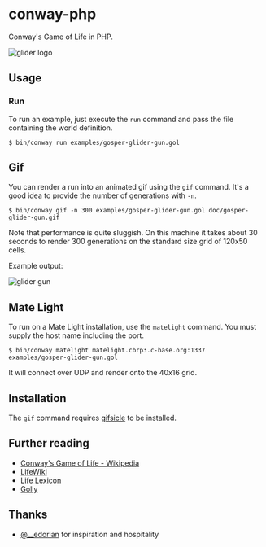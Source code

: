 # conway-php

Conway's Game of Life in PHP.

![glider logo](doc/glider-logo.png)

## Usage

### Run

To run an example, just execute the `run` command and pass the file containing
the world definition.

    $ bin/conway run examples/gosper-glider-gun.gol

## Gif

You can render a run into an animated gif using the `gif` command. It's a good
idea to provide the number of generations with `-n`.

    $ bin/conway gif -n 300 examples/gosper-glider-gun.gol doc/gosper-glider-gun.gif

Note that performance is quite sluggish. On this machine it takes about 30
seconds to render 300 generations on the standard size grid of 120x50 cells.

Example output:

![glider gun](doc/gosper-glider-gun.gif)

## Mate Light

To run on a Mate Light installation, use the `matelight` command. You must supply the host name including the port.

	$ bin/conway matelight matelight.cbrp3.c-base.org:1337 examples/gosper-glider-gun.gol

It will connect over UDP and render onto the 40x16 grid.

## Installation

The `gif` command requires [gifsicle](http://www.lcdf.org/gifsicle/) to be
installed.

## Further reading

* [Conway's Game of Life - Wikipedia](http://en.wikipedia.org/wiki/Conway%27s_Game_of_Life)
* [LifeWiki](http://www.conwaylife.com/wiki/Main_Page)
* [Life Lexicon](http://www.argentum.freeserve.co.uk/lex.htm)
* [Golly](http://golly.sourceforge.net/)

## Thanks

* [@__edorian](https://twitter.com/__edorian) for inspiration and hospitality

